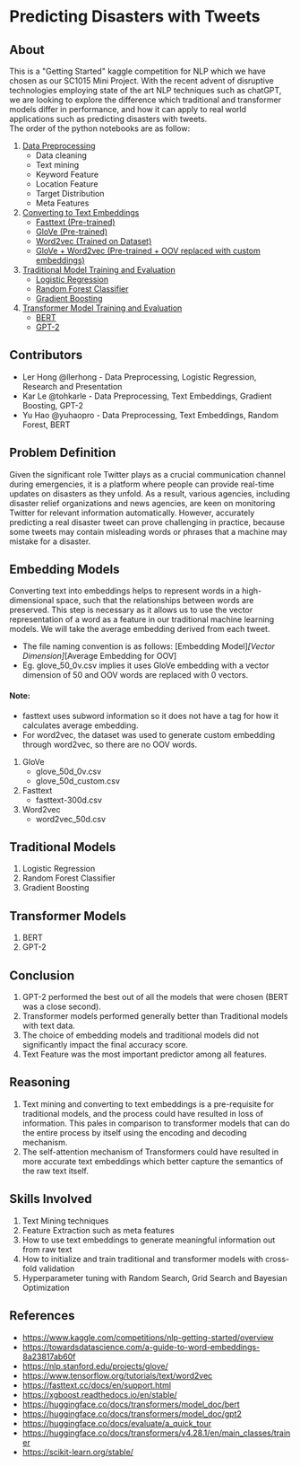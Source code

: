 # Predicting Disasters with Tweets

## About
This is a "Getting Started" kaggle competition for NLP which we have chosen as our SC1015 Mini Project.
With the recent advent of disruptive technologies employing state of the art NLP techniques such as chatGPT, we are looking to explore the difference which traditional and transformer models differ in performance, and how it can apply to real world applications such as predicting disasters with tweets.
<br>The order of the python notebooks are as follow:

1. [Data Preprocessing](https://github.com/tohkarle/SC1015-mini-project/blob/main/data_preprocessing.ipynb)
    - Data cleaning
    - Text mining
    - Keyword Feature 
    - Location Feature 
    - Target Distribution 
    - Meta Features 
2. [Converting to Text Embeddings](https://github.com/tohkarle/SC1015-mini-project/tree/main/word_embeddings)  
    - [Fasttext (Pre-trained)](https://github.com/tohkarle/SC1015-mini-project/blob/main/word_embeddings/glove_fasttext.ipynb)
    - [GloVe (Pre-trained)](https://github.com/tohkarle/SC1015-mini-project/blob/main/word_embeddings/glove_fasttext.ipynb)
    - [Word2vec (Trained on Dataset)](https://github.com/tohkarle/SC1015-mini-project/blob/main/word_embeddings/word2vec.ipynb)
    - [GloVe + Word2vec (Pre-trained + OOV replaced with custom embeddings)](https://github.com/tohkarle/SC1015-mini-project/blob/main/word_embeddings/glove_fasttext.ipynb)
3. [Traditional Model Training and Evaluation](https://github.com/tohkarle/SC1015-mini-project/tree/main/traditional_models)
    - [Logistic Regression](https://github.com/nicklimmm/movie-analysis/blob/main/traditional_models/logistic-regression.ipynb)
    - [Random Forest Classifier](https://github.com/tohkarle/SC1015-mini-project/blob/main/traditional_models/random-forest.ipynb)
    - [Gradient Boosting](https://github.com/tohkarle/SC1015-mini-project/blob/main/traditional_models/gradient_boosting.ipynb)
4. [Transformer Model Training and Evaluation](https://github.com/tohkarle/SC1015-mini-project/tree/main/transformer_models)
    - [BERT](https://github.com/nicklimmm/movie-analysis/blob/main/transformer_models/BERT.ipynb)
    - [GPT-2](https://github.com/nicklimmm/movie-analysis/blob/main/transformer_models/GPT2.ipynb)
    
## Contributors

- Ler Hong @llerhong - Data Preprocessing, Logistic Regression, Research and Presentation
- Kar Le @tohkarle - Data Preprocessing, Text Embeddings, Gradient Boosting, GPT-2
- Yu Hao @yuhaopro - Data Preprocessing, Text Embeddings, Random Forest, BERT

## Problem Definition

Given the significant role Twitter plays as a crucial communication channel during emergencies, it is a platform where people can provide real-time updates on disasters as they unfold. As a result, various agencies, including disaster relief organizations and news agencies, are keen on monitoring Twitter for relevant information automatically. However, accurately predicting a real disaster tweet can prove challenging in practice, because some tweets may contain misleading words or phrases that a machine may mistake for a disaster. 

## Embedding Models

Converting text into embeddings helps to represent words in a high-dimensional space, such that the relationships between words are preserved. This step is necessary as it allows us to use the vector representation of a word as a feature in our traditional machine learning models. We will take the average embedding derived from each tweet.
- The file naming convention is as follows: [Embedding Model]_[Vector Dimension]_[Average Embedding for OOV]
- Eg. glove_50_0v.csv implies it uses GloVe embedding with a vector dimension of 50 and OOV words are replaced with 0 vectors.
#### Note:
- fasttext uses subword information so it does not have a tag for how it calculates average embedding.
- For word2vec, the dataset was used to generate custom embedding through word2vec, so there are no OOV words.

1. GloVe
    - glove_50d_0v.csv
    - glove_50d_custom.csv
3. Fasttext
    - fasttext-300d.csv 
5. Word2vec
    -  word2vec_50d.csv

## Traditional Models 

1. Logistic Regression
2. Random Forest Classifier
3. Gradient Boosting

## Transformer Models

1. BERT
2. GPT-2

## Conclusion

1. GPT-2 performed the best out of all the models that were chosen (BERT was a close second).
2. Transformer models performed generally better than Traditional models with text data.
3. The choice of embedding models and traditional models did not significantly impact the final accuracy score.
4. Text Feature was the most important predictor among all features.

## Reasoning
1. Text mining and converting to text embeddings is a pre-requisite for traditional models, and the process could have resulted in loss of information. This pales in comparison to transformer models that can do the entire process by itself using the encoding and decoding mechanism.
2. The self-attention mechanism of Transformers could have resulted in more accurate text embeddings which better capture the semantics of the raw text itself.

## Skills Involved
1. Text Mining techniques
2. Feature Extraction such as meta features
3. How to use text embeddings to generate meaningful information out from raw text
4. How to initialize and train traditional and transformer models with cross-fold validation
5. Hyperparameter tuning with Random Search, Grid Search and Bayesian Optimization

## References
- https://www.kaggle.com/competitions/nlp-getting-started/overview
- https://towardsdatascience.com/a-guide-to-word-embeddings-8a23817ab60f
- https://nlp.stanford.edu/projects/glove/
- https://www.tensorflow.org/tutorials/text/word2vec
- https://fasttext.cc/docs/en/support.html
- https://xgboost.readthedocs.io/en/stable/
- https://huggingface.co/docs/transformers/model_doc/bert
- https://huggingface.co/docs/transformers/model_doc/gpt2
- https://huggingface.co/docs/evaluate/a_quick_tour
- https://huggingface.co/docs/transformers/v4.28.1/en/main_classes/trainer
- https://scikit-learn.org/stable/



